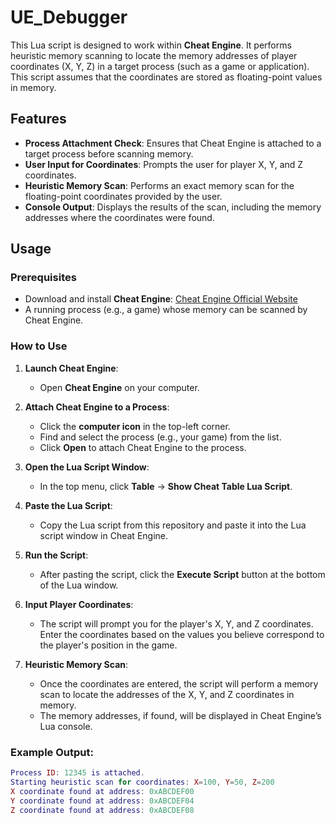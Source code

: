 # UE_Debugger
This Lua script is designed to work within **Cheat Engine**. It performs heuristic memory scanning to locate the memory addresses of player coordinates (X, Y, Z) in a target process (such as a game or application). This script assumes that the coordinates are stored as floating-point values in memory.

## Features

- **Process Attachment Check**: Ensures that Cheat Engine is attached to a target process before scanning memory.
- **User Input for Coordinates**: Prompts the user for player X, Y, and Z coordinates.
- **Heuristic Memory Scan**: Performs an exact memory scan for the floating-point coordinates provided by the user.
- **Console Output**: Displays the results of the scan, including the memory addresses where the coordinates were found.

## Usage

### Prerequisites
- Download and install **Cheat Engine**: [Cheat Engine Official Website](https://cheatengine.org/)
- A running process (e.g., a game) whose memory can be scanned by Cheat Engine.

### How to Use

1. **Launch Cheat Engine**:
   - Open **Cheat Engine** on your computer.

2. **Attach Cheat Engine to a Process**:
   - Click the **computer icon** in the top-left corner.
   - Find and select the process (e.g., your game) from the list.
   - Click **Open** to attach Cheat Engine to the process.

3. **Open the Lua Script Window**:
   - In the top menu, click **Table** → **Show Cheat Table Lua Script**.

4. **Paste the Lua Script**:
   - Copy the Lua script from this repository and paste it into the Lua script window in Cheat Engine.

5. **Run the Script**:
   - After pasting the script, click the **Execute Script** button at the bottom of the Lua window.

6. **Input Player Coordinates**:
   - The script will prompt you for the player's X, Y, and Z coordinates. Enter the coordinates based on the values you believe correspond to the player's position in the game.

7. **Heuristic Memory Scan**:
   - Once the coordinates are entered, the script will perform a memory scan to locate the addresses of the X, Y, and Z coordinates in memory.
   - The memory addresses, if found, will be displayed in Cheat Engine’s Lua console.

### Example Output:

```lua
Process ID: 12345 is attached.
Starting heuristic scan for coordinates: X=100, Y=50, Z=200
X coordinate found at address: 0xABCDEF00
Y coordinate found at address: 0xABCDEF04
Z coordinate found at address: 0xABCDEF08

